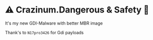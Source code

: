 # ⚠ Crazinum.Dangerous & Safety 🔰

It's my new GDI-Malware with better MBR image

Thank's to `N17pro3426` for Gdi payloads